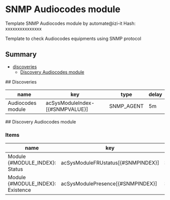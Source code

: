 # SNMP Audiocodes module
Template SNMP Audiocodes module by automate@izi-it
Hash: xxxxxxxxxxxxxxx

Template to check Audiocodes equipments using SNMP protocol
## Summary
* [discoveries](#discoveries)
  * [Discovery Audiocodes module ](#discovery_audiocodes_module
)
<a name="discoveries" />
## Discoveries

| name | key | type | delay |
| ------------- |------------- |------------- |------------- |
| Audiocodes module | acSysModuleIndex-[{#SNMPVALUE}] | SNMP_AGENT | 5m |

<a name="discovery_audiocodes_module" />
## Discovery Audiocodes module

### Items

| name | key | type |
| ------------- |------------- |------------- |
| Module {#MODULE_INDEX}: Status | acSysModuleFRUstatus[{#SNMPINDEX}] | SNMP_AGENT |
| Module {#MODULE_INDEX}: Existence | acSysModulePresence[{#SNMPINDEX}] | SNMP_AGENT |
